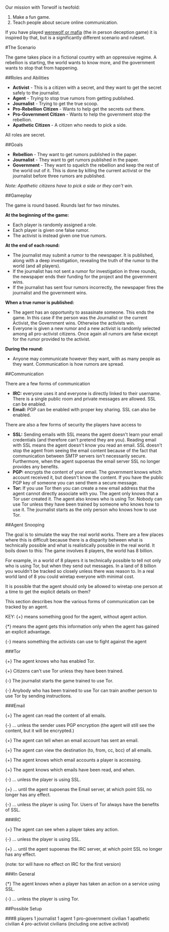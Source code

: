 Our mission with Torwolf is twofold:

1. Make a fun game.
2. Teach people about secure online communication.

If you have played [werewolf or mafia](https://en.wikipedia.org/wiki/Mafia_(party_game)) (the in person deception game) it is inspired by that, but is a significantly different scenario and ruleset.

#The Scenario

The game takes place in a fictional country with an oppressive regime.  A rebellion is starting, the world wants to know more, and the government wants to stop that from happening.

##Roles and Abilities
- <b>Activist</b> - This is a citizen with a secret, and they want to get the secret safely to the journalist.
- <b>Agent</b> - Trying to stop true rumors from getting published.
- <b>Journalist</b> - Trying to get the true scoop.
- <b>Pro-Rebellion Citizen</b> - Wants to help get the secrets out there.
- <b>Pro-Government Citizen</b> - Wants to help the government stop the rebellion.
- <b>Apathetic Citizen</b> - A citizen who needs to pick a side.

All roles are secret.

##Goals
- <b>Rebellion</b> - They want to get rumors published in the paper.
- <b>Journalist</b> - They want to get rumors published in the paper.
- <b>Government</b> - They want to squelch the rebellion and keep the rest of the world out of it.  This is done by killing the current activist or the journalist before three rumors are published.

<i>Note: Apathetic citizens have to pick a side or they can't win.</i>

##Gameplay

The game is round based.  Rounds last for two minutes.

**At the beginning of the game:**

- Each player is randomly assigned a role.
- Each player is given one false rumor.
- The activist is instead given one true rumors.

**At the end of each round:**

- The journalist may submit a rumor to the newspaper.  It is published, along with a deep investigation, revealing the truth of the rumor to the world (and all players).
- If the journalist has not sent a rumor for investigation in three rounds, the newspaper ends their funding for the project and the government wins.
- If the journalist has sent four rumors incorrectly, the newspaper fires the journalist and the government wins.

**When a true rumor is published:**

- The agent has an opportunity to assasinate someone.  This ends the game.  In this case if the person was the Journalist or the current Activist, the Government wins.  Otherwise the activists win.
- Everyone is given a new rumor and a new activist is randomly selected among all pro-activist citizens.  Once again all rumors are false except for the rumor provided to the activist.

**During the round:**
- Anyone may communicate however they want, with as many people as they want.  Communication is how rumors are spread.

##Communication

There are a few forms of communication

- **IRC:** everyone uses it and everyone is directly linked to their username.  There is a single public room and private messages are allowed.  SSL can be enabled.
- **Email:** PGP can be enabled with proper key sharing.  SSL can also be enabled.

There are also a few forms of security the players have access to

- **SSL:** Sending emails with SSL means the agent doesn't learn your email credentials (and therefore can't pretend they are you).  Reading email with SSL means the agent doesn't know you read an email.  SSL doesn't stop the agent from seeing the email content because of the fact that communication between SMTP servers isn't necessarily secure.  Furthermore, when the agent supoenas the email server SSL no longer provides any benefits.
- **PGP:** encrypts the content of your email.  The government knows which account received it, but doesn't know the content.  If you have the public PGP key of someone you can send them a secure message.
- **Tor:**  If you use Tor then you can create a new email address that the agent cannot directly associate with you.  The agent only knows that a Tor user created it.  The agent also knows who is using Tor.  Nobody can use Tor unless they have been trained by someone who knows how to use it.  The journalist starts as the only person who knows how to use Tor.

##Agent Snooping

The goal is to simulate the way the real world works.  There are a few places where this is difficult because there is a disparity between what is technically possible and what is realistically possible in the real world.  It boils down to this: The game involves 8 players, the world has 8 billion.

For example, in a world of 8 players it is technically possible to tell not only who is using Tor, but when they send out messages.  In a land of 8 billion you wouldn't be tracked so closely unless there was reason to.  In a real world land of 8 you could wiretap everyone with minimal cost.

It is possible that the agent should only be allowed to wiretap one person at a time to get the explicit details on them?

This section describes how the various forms of communication can be tracked by an agent.

KEY: 
 {+} means something good for the agent, without agent action.
 
 {*} means the agent gets this information only when the agent has gained an explicit advantage.
 
 {-} means something the activists can use to fight against the agent

###Tor

 {+} The agent knows who has enabled Tor.

 {+} Citizens can't use Tor unless they have been trained.

 {-} The journalist starts the game trained to use Tor.

 {-} Anybody who has been trained to use Tor can train another person to use Tor by sending instructions.
 
###Email

 {+}  The agent can read the content of all emails.

 {-} ... unless the sender uses PGP encryption (the agent will still see the content, but it will be encrypted.)

 {+}  The agent can tell when an email account has sent an email.

 {+}  The agent can view the destination (to, from, cc, bcc) of all emails.

 {+}  The agent knows which email accounts a player is accessing.

 {+}  The agent knows which emails have been read, and when.

 {-} ... unless the player is using SSL.

 {+} ... until the agent supoenas the Email server, at which point SSL no longer has any effect.

 {-} ... unless the player is using Tor.  Users of Tor always have the benefits of SSL.

###IRC

 {+}  The agent can see when a player takes any action.

 {-} ... unless the player is using SSL.

 {+} ... until the agent supoenas the IRC server, at which point SSL no longer has any effect.

 (note: tor will have no effect on IRC for the first version)

###In General

 {*} The agent knows when a player has taken an action on a service using SSL.

 {-} ... unless the player is using Tor.

##Possible Setup

###8 players
1 journalist
1 agent
1 pro-government civilian
1 apathetic civilian
4 pro-activist civilians (including one active activist)
